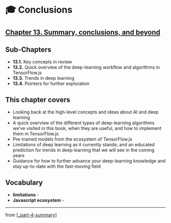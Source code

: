 # 🎓 Conclusions

## [**Chapter 13.** Summary, conclusions, and beyond](https://livebook.manning.com/book/deep-learning-with-javascript/chapter-13/4)

## Sub-Chapters

- **13.1.** Key concepts in review
- **13.2.** Quick overview of the deep-learning workflow and algorithms in TensorFlow.js
- **13.3.** Trends in deep learning
- **13.4.** Pointers for further exploration

## This chapter covers

- Looking back at the high-level concepts and ideas about AI and deep learning
- A quick overview of the different types of deep-learning algorithms we’ve visited in this book, when they are useful, and how to implement them in TensorFlow.js
- Pre-trained models from the ecosystem of TensorFlow.js
- Limitations of deep learning as it currently stands; and an educated prediction for trends in deep learning that we will see in the coming years
- Guidance for how to further advance your deep-learning knowledge and stay up-to-date with the fast-moving field

## **Vocabulary**

- **limitations** -
- **Javascript ecosystem** -

---
from [[_part-4-summary]]

[//begin]: # "Autogenerated link references for markdown compatibility"
[_part-4-summary]: ../_part-4-summary.md "Part 4 Summary"
[//end]: # "Autogenerated link references"